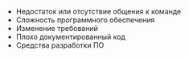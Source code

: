 - Недостаток или отсутствие общения к команде
- Сложность программного обеспечения
- Изменение требований
- Плохо документированный код
- Средства разработки ПО